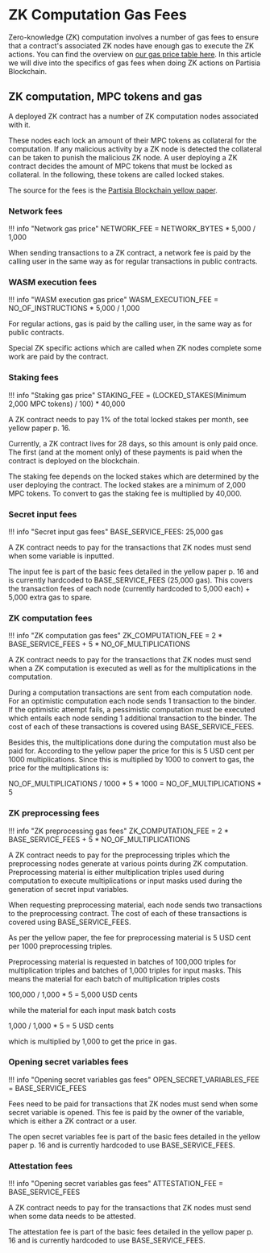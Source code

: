 # ZK Computation Gas Fees

<div class="dot-navigation">
    <a class="dot-navigation__item" href="what-is-gas.html"></a>
    <a class="dot-navigation__item" href="transaction-gas-prices.html"></a>
    <a class="dot-navigation__item" href="storage-gas-price.html"></a>
    <a class="dot-navigation__item dot-navigation__item--active" href="zk-computation-gas-fees.html"></a>
    <a class="dot-navigation__item" href="how-to-get-testnet-gas.html"></a>
    <a class="dot-navigation__item" href="efficient-gas-practices.html"></a>
    <a class="dot-navigation__item" href="contract-to-contract-gas-estimation.html"></a>
    <!-- Repeat above for more dots -->
</div>

Zero-knowledge (ZK) computation involves a number of gas fees to ensure that a contract's associated ZK nodes have enough gas to execute the ZK actions. You can find the overview on [our gas price table here](gas-price-table-overview.md). In this article we will dive into the specifics of gas fees when doing ZK actions on Partisia Blockchain. 

## ZK computation, MPC tokens and gas

A deployed ZK contract has a number of ZK computation nodes associated with it.

These nodes each lock an amount of their MPC tokens as collateral for the computation. If any malicious activity by a ZK node is detected the collateral can be taken to punish the malicious ZK node. A user deploying a ZK contract decides the amount of MPC tokens that must be locked as collateral. In the following, these tokens are called locked stakes.

The source for the fees is the [Partisia Blockchain yellow paper](https://drive.google.com/file/d/1OX7ljrLY4IgEA1O3t3fKNH1qSO60_Qbw/view).

### Network fees
!!! info "Network gas price"
    NETWORK_FEE = NETWORK_BYTES * 5,000 / 1,000

When sending transactions to a ZK contract, a network fee is paid by the calling user in the same way as for 
regular transactions in public contracts.

### WASM execution fees
!!! info "WASM execution gas price"
    WASM_EXECUTION_FEE = NO_OF_INSTRUCTIONS * 5,000 / 1,000

For regular actions, gas is paid by the calling user, in the same way as for public contracts.

Special ZK specific actions which are called when ZK nodes complete some work are paid by the contract.

### Staking fees
!!! info "Staking gas price"
    STAKING_FEE = (LOCKED_STAKES(Minimum 2,000 MPC tokens) / 100) * 40,000

A ZK contract needs to pay 1% of the total locked stakes per month, see yellow paper p. 16.

Currently, a ZK contract lives for 28 days, so this amount is only paid once. The first (and at the moment only) of these payments is paid when the contract is deployed on the blockchain.

The staking fee depends on the locked stakes which are determined by the user deploying the contract. The locked stakes are a minimum of 2,000 MPC tokens. To convert to gas the staking fee is multiplied by 40,000.

### Secret input fees
!!! info "Secret input gas fees"
    BASE_SERVICE_FEES: 25,000 gas

A ZK contract needs to pay for the transactions that ZK nodes must send when some variable is inputted.

The input fee is part of the basic fees detailed in the yellow paper p. 16 and is currently hardcoded to BASE_SERVICE_FEES (25,000 gas).
This covers the transaction fees of each node (currently hardcoded to 5,000 each) + 5,000 extra gas to spare.

### ZK computation fees
!!! info "ZK computation gas fees"
    ZK_COMPUTATION_FEE = 2 * BASE_SERVICE_FEES + 5 * NO_OF_MULTIPLICATIONS

A ZK contract needs to pay for the transactions that ZK nodes must send when a ZK computation is executed as well as 
for the multiplications in the computation.

During a computation transactions are sent from each computation node. 
For an optimistic computation each node sends 1 transaction to the binder.
If the optimistic attempt fails, a pessimistic computation must be executed which 
entails each node sending 1 additional transaction to the binder. The cost of each of these
transactions is covered using BASE_SERVICE_FEES.

Besides this, the multiplications done during the computation must also be paid for. 
According to the yellow paper the price for this is 5 USD cent per 1000 multiplications. 
Since this is multiplied by 1000 to convert to gas, the price for the multiplications is: 

NO_OF_MULTIPLICATIONS / 1000 * 5 * 1000 = NO_OF_MULTIPLICATIONS * 5

### ZK preprocessing fees
!!! info "ZK preprocessing gas fees"
    ZK_COMPUTATION_FEE = 2 * BASE_SERVICE_FEES + 5 * NO_OF_MULTIPLICATIONS

A ZK contract needs to pay for the preprocessing triples which the preprocessing nodes generate at various points during ZK computation.
Preprocessing material is either multiplication triples used during computation to execute multiplications or input masks used during the generation of secret input variables.

When requesting preprocessing material, each node sends two transactions to the preprocessing contract.
The cost of each of these transactions is covered using BASE_SERVICE_FEES.

As per the yellow paper, the fee for preprocessing material is 5 USD cent per 1000 preprocessing triples.

Preprocessing material is requested in batches of 100,000 triples for multiplication triples and batches of 1,000 triples for input masks.
This means the material for each batch of multiplication triples costs 

100,000 / 1,000 * 5 = 5,000 USD cents

while the material for each input mask batch costs

1,000 / 1,000 * 5 = 5 USD cents

which is multiplied by 1,000 to get the price in gas.

### Opening secret variables fees
!!! info "Opening secret variables gas fees"
    OPEN_SECRET_VARIABLES_FEE = BASE_SERVICE_FEES

Fees need to be paid for transactions that ZK nodes must send when some secret variable is opened. 
This fee is paid by the owner of the variable, which is either a ZK contract or a user.

The open secret variables fee is part of the basic fees detailed in the yellow paper p. 16 and is currently hardcoded to use BASE_SERVICE_FEES.


### Attestation fees
!!! info "Opening secret variables gas fees"
    ATTESTATION_FEE = BASE_SERVICE_FEES

A ZK contract needs to pay for the transactions that ZK nodes must send when some data needs to be attested.

The attestation fee is part of the basic fees detailed in the yellow paper p. 16 and is currently hardcoded to use BASE_SERVICE_FEES. 

